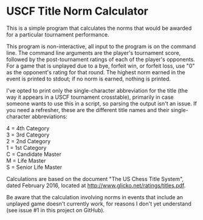 # USCF Title Norm Calculator

This is a simple program that calculates the norms that would be
awarded for a particular tournament performance.

This program is non-interactive, all input to the program is on
the command line.  The command line arguments are the player's
tournament score, followed by the post-tournament ratings of each
of the player's opponents.  For a game that is unplayed due to
a bye, forfeit win, or forfeit loss, use "0" as the opponent's
rating for that round.  The highest norm earned in the event
is printed to stdout; if no norm is earned, nothing is printed.

I've opted to print only the single-character abbreviation for
the title (the way it appears in a USCF tournament crosstable),
primarily in case someone wants to use this in a script, so
parsing the output isn't an issue.  If you need a refresher,
these are the different title names and their single-character
abbreviations:

4 = 4th Category<br>
3 = 3rd Category<br>
2 = 2nd Category<br>
1 = 1st Category<br>
C = Candidate Master<br>
M = Life Master<br>
S = Senior Life Master

Calculations are based on the document "The US Chess Title System",
dated February 2016, located at http://www.glicko.net/ratings/titles.pdf.

Be aware that the calculation involving norms in events that include
an unplayed game doesn't currently work, for reasons I don't yet
understand (see issue #1 in this project on GitHub).
